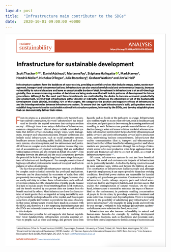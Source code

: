 ```yaml
---
layout: post
title:  "Infrastructure main contributor to the SDGs"
date:   2020-10-01 09:00:00 +0000
---
```


<img src="/assets/img/inf4sdgs.png" alt="Infrastructure for the SDGs manuscript">
